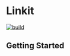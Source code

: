 # Linkit

[![build](https://github.com/flowline-io/linkit/actions/workflows/build.yml/badge.svg?branch=master)](https://github.com/flowline-io/linkit/actions/workflows/build.yml)

## Getting Started

